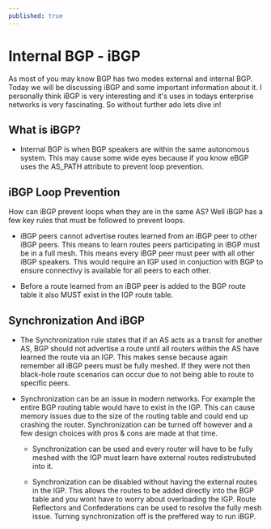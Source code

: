 ```yaml
---
published: true
---
```

# **Internal BGP - iBGP**

As most of you may know BGP has two modes external and internal BGP. Today we will be discussing iBGP and some important information about it. I personally think iBGP is very interesting and it's uses in todays enterprise networks is very fascinating. So without further ado lets dive in!

## What is iBGP?

- Internal BGP is when BGP speakers are within the same autonomous system. This may cause some wide eyes because if you know eBGP uses the AS_PATH attribute to prevent loop prevention.

## iBGP Loop Prevention
 
 How can iBGP prevent loops when they are in the same AS? Well iBGP has a few key rules that must be followed to prevent loops.

- iBGP peers cannot advertise routes learned from an iBGP peer to other iBGP peers. This means to learn routes peers participating in iBGP must be in a full mesh. This means every iBGP peer must peer with all other iBGP speakers. This would require an IGP used in conjuction with BGP to ensure connectivy is available for all peers to each other.
 
- Before a route learned from an iBGP peer is added to the BGP route table it also MUST exist in the IGP route table.

## Synchronization And iBGP

- The Synchronization rule states that if an AS acts as a transit for another AS, BGP should not advertise a route until all routers within the AS have learned the route via an IGP. This makes sense because again remember all iBGP peers must be fully meshed. If they were not then black-hole route scenarios can occur due to not being able to route to specific peers. 

- Synchronization can be an issue in modern networks. For example the entire BGP routing table would have to exist in the IGP. This can cause memory issues due to the size of the routing table and could end up crashing the router. Synchronization can be turned off however and a few design choices with pros & cons are made at that time.
 
   - Synchronization can be used and every router will have to be fully meshed with the IGP must learn have external routes redistrubuted into it.
 
   - Synchronization can be disabled without having the external routes in the IGP. This allows the routes to be added directly into the BGP table and you wont have to worry about overloading the IGP. Route Reflectors and Confederations can be used to resolve the fully mesh issue. Turning synchronization off is the preffered way to run iBGP.
